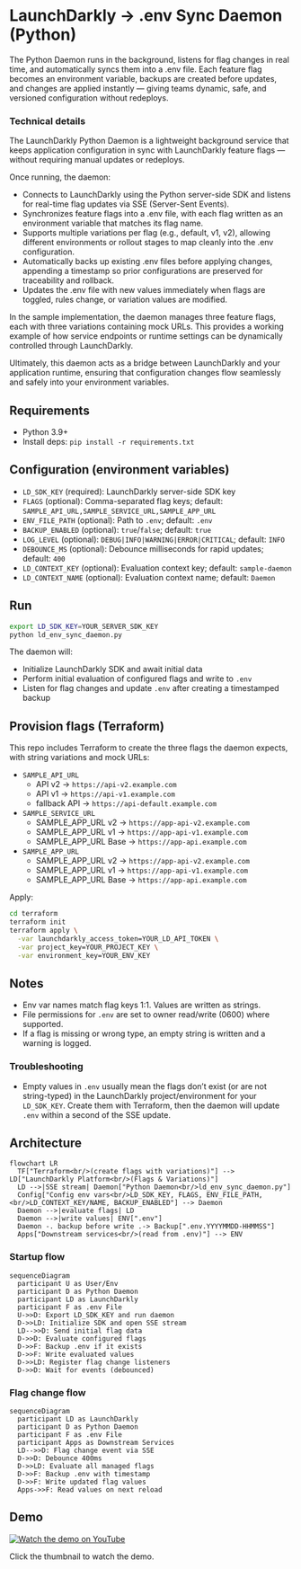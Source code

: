 # LaunchDarkly → .env Sync Daemon (Python)

The Python Daemon runs in the background, listens for flag changes in real time, and automatically syncs them into a .env file. Each feature flag becomes an environment variable, backups are created before updates, and changes are applied instantly — giving teams dynamic, safe, and versioned configuration without redeploys.

### Technical details
The LaunchDarkly Python Daemon is a lightweight background service that keeps application configuration in sync with LaunchDarkly feature flags — without requiring manual updates or redeploys.

Once running, the daemon:
- Connects to LaunchDarkly using the Python server-side SDK and listens for real-time flag updates via SSE (Server-Sent Events).
- Synchronizes feature flags into a .env file, with each flag written as an environment variable that matches its flag name.
- Supports multiple variations per flag (e.g., default, v1, v2), allowing different environments or rollout stages to map cleanly into the .env configuration.
- Automatically backs up existing .env files before applying changes, appending a timestamp so prior configurations are preserved for traceability and rollback.
- Updates the .env file with new values immediately when flags are toggled, rules change, or variation values are modified.

In the sample implementation, the daemon manages three feature flags, each with three variations containing mock URLs. This provides a working example of how service endpoints or runtime settings can be dynamically controlled through LaunchDarkly.

Ultimately, this daemon acts as a bridge between LaunchDarkly and your application runtime, ensuring that configuration changes flow seamlessly and safely into your environment variables.

## Requirements

- Python 3.9+
- Install deps: `pip install -r requirements.txt`

## Configuration (environment variables)

- `LD_SDK_KEY` (required): LaunchDarkly server-side SDK key
- `FLAGS` (optional): Comma-separated flag keys; default: `SAMPLE_API_URL,SAMPLE_SERVICE_URL,SAMPLE_APP_URL`
- `ENV_FILE_PATH` (optional): Path to `.env`; default: `.env`
- `BACKUP_ENABLED` (optional): `true`/`false`; default: `true`
- `LOG_LEVEL` (optional): `DEBUG|INFO|WARNING|ERROR|CRITICAL`; default: `INFO`
- `DEBOUNCE_MS` (optional): Debounce milliseconds for rapid updates; default: `400`
- `LD_CONTEXT_KEY` (optional): Evaluation context key; default: `sample-daemon`
- `LD_CONTEXT_NAME` (optional): Evaluation context name; default: `Daemon`

## Run

```bash
export LD_SDK_KEY=YOUR_SERVER_SDK_KEY
python ld_env_sync_daemon.py
```

The daemon will:
- Initialize LaunchDarkly SDK and await initial data
- Perform initial evaluation of configured flags and write to `.env`
- Listen for flag changes and update `.env` after creating a timestamped backup

## Provision flags (Terraform)

This repo includes Terraform to create the three flags the daemon expects, with string variations and mock URLs:

- `SAMPLE_API_URL`
  - API v2 → `https://api-v2.example.com`
  - API v1 → `https://api-v1.example.com`
  - fallback API → `https://api-default.example.com`
- `SAMPLE_SERVICE_URL`
  - SAMPLE_APP_URL v2 → `https://app-api-v2.example.com`
  - SAMPLE_APP_URL v1 → `https://app-api-v1.example.com`
  - SAMPLE_APP_URL Base → `https://app-api.example.com`
- `SAMPLE_APP_URL`
  - SAMPLE_APP_URL v2 → `https://app-api-v2.example.com`
  - SAMPLE_APP_URL v1 → `https://app-api-v1.example.com`
  - SAMPLE_APP_URL Base → `https://app-api.example.com`

Apply:

```bash
cd terraform
terraform init
terraform apply \
  -var launchdarkly_access_token=YOUR_LD_API_TOKEN \
  -var project_key=YOUR_PROJECT_KEY \
  -var environment_key=YOUR_ENV_KEY
```

## Notes

- Env var names match flag keys 1:1. Values are written as strings.
- File permissions for `.env` are set to owner read/write (0600) where supported.
- If a flag is missing or wrong type, an empty string is written and a warning is logged.

### Troubleshooting

- Empty values in `.env` usually mean the flags don’t exist (or are not string-typed) in the LaunchDarkly project/environment for your `LD_SDK_KEY`. Create them with Terraform, then the daemon will update `.env` within a second of the SSE update.

## Architecture

```mermaid
flowchart LR
  TF["Terraform<br/>(create flags with variations)"] --> LD["LaunchDarkly Platform<br/>(Flags & Variations)"]
  LD -->|SSE stream| Daemon["Python Daemon<br/>ld_env_sync_daemon.py"]
  Config["Config env vars<br/>LD_SDK_KEY, FLAGS, ENV_FILE_PATH,<br/>LD_CONTEXT_KEY/NAME, BACKUP_ENABLED"] --> Daemon
  Daemon -->|evaluate flags| LD
  Daemon -->|write values| ENV[".env"]
  Daemon -. backup before write .-> Backup[".env.YYYYMMDD-HHMMSS"]
  Apps["Downstream services<br/>(read from .env)"] --> ENV
```

### Startup flow

```mermaid
sequenceDiagram
  participant U as User/Env
  participant D as Python Daemon
  participant LD as LaunchDarkly
  participant F as .env File
  U->>D: Export LD_SDK_KEY and run daemon
  D->>LD: Initialize SDK and open SSE stream
  LD-->>D: Send initial flag data
  D->>D: Evaluate configured flags
  D->>F: Backup .env if it exists
  D->>F: Write evaluated values
  D->>LD: Register flag change listeners
  D->>D: Wait for events (debounced)
```

### Flag change flow

```mermaid
sequenceDiagram
  participant LD as LaunchDarkly
  participant D as Python Daemon
  participant F as .env File
  participant Apps as Downstream Services
  LD-->>D: Flag change event via SSE
  D->>D: Debounce 400ms
  D->>LD: Evaluate all managed flags
  D->>F: Backup .env with timestamp
  D->>F: Write updated flag values
  Apps->>F: Read values on next reload
```



## Demo

[![Watch the demo on YouTube](https://img.youtube.com/vi/My3f_xne8kg/hqdefault.jpg)](https://youtu.be/My3f_xne8kg)

Click the thumbnail to watch the demo.


